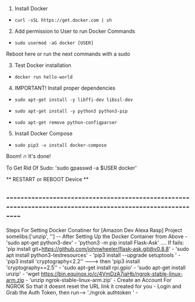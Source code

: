 1. Install Docker
- `curl -sSL https://get.docker.com | sh`

2. Add permission to User to run Docker Commands
- `sudo usermod -aG docker [USER]`

Reboot here or run the next commands with a sudo

3. Test Docker installation
- `docker run hello-world`

4. IMPORTANT! Install proper dependencies
- `sudo apt-get install -y libffi-dev libssl-dev`

- `sudo apt-get install -y python3 python3-pip`

- `sudo apt-get remove python-configparser`

5. Install Docker Compose
- `sudo pip3 -v install docker-compose`

Boom! 🔥 It's done!

To Get Rid Of Sudo:  'sudo gpasswd -a $USER docker'

** RESTART or REBOOT Device **


## ----------------------------------------------------------------------------------------------------------
  Steps For Setting Docker Conatiner for [Amazon Dev Alexa Rasp] Project
  somelibs:['unzip', '']
   -- After Setting Up the Docker Container from Above
    - 'sudo apt-get python3-dev'
    - 'python3 -m pip install Flask-Ask' .... If fails: 'pip install git+https://github.com/johnwheeler/flask-ask.git@v0.8.8'
    - 'sudo apt install python3-testresources'
    - 'pip3 install --upgrade setuptools '
    - 'pip3 install 'cryptography<2.2'' ---> then 'pip3 install 'cryptography==2.5''
    - 'sudo apt-get install rpi.gpio'
    - 'sudo apt-get install unzip'
    - 'wget https://bin.equinox.io/c/4VmDzA7iaHb/ngrok-stable-linux-arm.zip
      - 'unzip ngrok-stable-linux-arm.zip' 
      - Create an Account For NGROK So that it doesnt reset the URL link it created for you
      - Login and Grab the Auth Token, then run--> './ngrok authtoken <TOKEN>'
    - 
